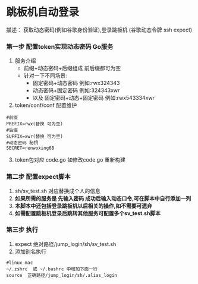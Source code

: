 # 跳板机自动登录  
描述： 获取动态密码(例如谷歌身份验证),登录跳板机 (谷歌动态令牌 ssh expect)

### 第一步 配置token实现动态密码  Go服务

1. 服务介绍 
   - 前缀+动态密码+后缀组成 前后缀都可为空
   - 针对一下不同场景:
     - 固定密码+动态密码 例如:rwx324343
     - 动态密码+固定密码 例如:324343xwr
     - 以及 固定密码+动态+固定密码 例如:rwx543334xwr
2. token/conf/conf 配置维护
```
#前缀
PREFIX=rwx(替换 可为空)
#后缀
SUFFIX=xwr(替换 可为空)
#动态密码 秘钥
SECRET=renwoxing68
```
3. token包对应 code.go 如修改code.go 重新构建

### 第二步 配置expect脚本
1. sh/sv_test.sh 对应替换成个人的信息
2. **如果所需的服务是 先输入密码 成功后输入动态口令,可在脚本中自行添加一列**
2. **本脚本中还包括登录跳板机以后相关的操作,如不需要可遗弃**
3. **如需配置跳板机登录后跳转其他服务可配置多个sv_test.sh脚本** 

### 第三步 执行
1. expect 绝对路径/jump_login/sh/sv_test.sh  
2. 添加别名执行 
```
#linux mac
~/.zshrc  或 ~/.bashrc 中增加下面一行
source  正确路径/jump_login/sh/.alias_login

```


   


